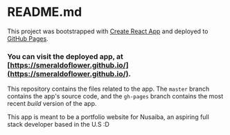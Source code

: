 # README.md

This project was bootstrapped with [Create React App](https://github.com/facebook/create-react-app) and deployed to [GitHub Pages](https://pages.github.com).

### You can visit the deployed app, at [https://smeraldoflower.github.io/](https://smeraldoflower.github.io/).

This repository contains the files related to the app. The `master` branch contains the app's source code, and the `gh-pages` branch contains the most recent *build* version of the app.

This app is meant to be a portfolio website for Nusaiba, an aspiring full stack developer based in the U.S :D
